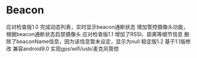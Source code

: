 # Beacon
应对检查版1.0
   完成动态列表，实时显示beacon通断状态
   增加管控摄像头功能，根据beacon通断状态启禁摄像头
应对检查版1.1
   增加了RSSI、距离等细节信息
   删除了beaconName信息，因为该信息暂未设定，显示为null
稳定版1.2
   基于1.1版修改
   兼容android9.0
   实现gps/wifi/usb/麦克风管控
